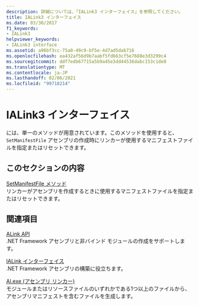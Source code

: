 ```yaml
---
description: 詳細については、「IALink3 インターフェイス」を参照してください。
title: IALink3 インターフェイス
ms.date: 03/30/2017
f1_keywords:
- IALink3
helpviewer_keywords:
- IALink3 interface
ms.assetid: a96bf3cc-75a0-49c9-bf5e-4d7ad5dab716
ms.openlocfilehash: ea432af56d9b7aabf5fd663cf5e7688e3d3299c4
ms.sourcegitcommit: ddf7edb67715a5b9a45e3dd44536dabc153c1de0
ms.translationtype: MT
ms.contentlocale: ja-JP
ms.lasthandoff: 02/06/2021
ms.locfileid: "99718214"
---
```

# <a name="ialink3-interface"></a>IALink3 インターフェイス

には、単一のメソッドが用意されています。このメソッドを使用すると、 `SetManifestFile` アセンブリの作成時にリンカーが使用するマニフェストファイルを指定またはリセットできます。  
  
## <a name="in-this-section"></a>このセクションの内容  

 [SetManifestFile メソッド](setmanifestfile-method.md)  
 リンカーがアセンブリを作成するときに使用するマニフェストファイルを指定またはリセットできます。  
  
## <a name="related-sections"></a>関連項目  

 [ALink API](index.md)  
 .NET Framework アセンブリと非バインド モジュールの作成をサポートします。  
  
 [IALink インターフェイス](ialink-interface.md)  
 .NET Framework アセンブリの構築に役立ちます。  
  
 [Al.exe (アセンブリ リンカー)](../../tools/al-exe-assembly-linker.md)  
 モジュールまたはリソースファイルのいずれかである1つ以上のファイルから、アセンブリマニフェストを含むファイルを生成します。
